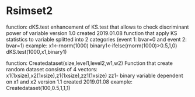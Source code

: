 # Rsimset2
function: dKS.test 
enhancement of KS.test that allows to check discriminant power of variable 
version 1.0 created 2019.01.08
function that apply KS statistics to variable splitted into 2 categories (event 1: bvar=0 and event 2: bvar=1)
example:
x1<-rnorm(1000)
binary1<-ifelse(rnorm(1000)>0.5,1,0)
dKS.test(1000,x1,binary1)

function: Createdataset(size,level1,level2,w1,w2) 
Function that create random dataset consists of 4 vectors: x1(1xsize),x2(1xsize),z1(1xsize),zz1(1xsize)
zz1- binary variable dependent on x1 and x2
version 1.1 created 2019.01.08
example: Createdataset(100,0.5,1,1,1)

